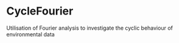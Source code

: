 # CycleFourier
 Utilisation of Fourier analysis to investigate the cyclic behaviour of environmental data
